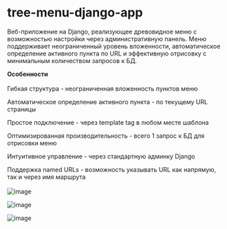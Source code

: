 # tree-menu-django-app
Веб-приложение на Django, реализующее древовидное меню с возможностью настройки через административную панель. Меню поддерживает неограниченный уровень вложенности, автоматическое определение активного пункта по URL и эффективную отрисовку с минимальным количеством запросов к БД.

**Особенности**<br/><br/>
Гибкая структура - неограниченная вложенность пунктов меню

Автоматическое определение активного пункта - по текущему URL страницы

Простое подключение - через template tag в любом месте шаблона

Оптимизированная производительность - всего 1 запрос к БД для отрисовки меню

Интуитивное управление - через стандартную админку Django

Поддержка named URLs - возможность указывать URL как напрямую, так и через имя маршрута
<br/><br/>
![image](https://github.com/user-attachments/assets/59bca413-939e-4eb3-91f2-d2d3dd4c1e4e)

![image](https://github.com/user-attachments/assets/a5607842-d8a5-49f3-9336-02755a5503e5)

![image](https://github.com/user-attachments/assets/598ec0b9-c7f9-4c51-86d7-706df2e58833)


